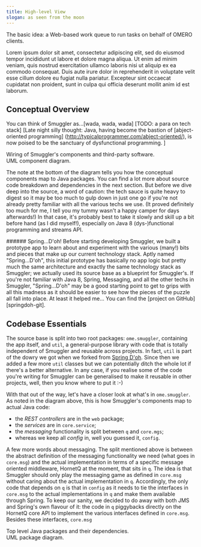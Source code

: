 ```yaml
---
title: High-level View
slogan: as seen from the moon
---
```


<p class="intro">
The basic idea: a Web-based work queue to run tasks on behalf of OMERO
clients.
</p>

Lorem ipsum dolor sit amet, consectetur adipiscing elit, sed do eiusmod tempor
incididunt ut labore et dolore magna aliqua. Ut enim ad minim veniam, quis
nostrud exercitation ullamco laboris nisi ut aliquip ex ea commodo consequat.
Duis aute irure dolor in reprehenderit in voluptate velit esse cillum dolore
eu fugiat nulla pariatur. Excepteur sint occaecat cupidatat non proident, sunt
in culpa qui officia deserunt mollit anim id est laborum.

Conceptual Overview
-------------------
You can think of Smuggler as...[wada, wada, wada]
[TODO: a para on tech stack]
[Late night silly thought:
Java, having become the bastion of [abject-oriented programming]
(http://typicalprogrammer.com/abject-oriented/), is now poised to
be the sanctuary of dysfunctional programming. 
]

<div class="diagram" id="components" src="components.svg">
Wiring of Smuggler's components and third-party software.<br/>
UML component diagram.</div>

The note at the bottom of the diagram tells you how the conceptual components
map to Java packages. You can find a lot more about source code breakdown and
dependencies in the next section. But before we dive deep into the source, a
word of caution: the tech sauce is quite heavy to digest so it may be too
much to gulp down in just one go if you're not already pretty familiar with
all the various techs we use. (It proved definitely too much for me, I tell
you my tummy wasn't a happy camper for days afterwards!)
In that case, it's probably best to take it slowly and skill up a bit before
hand (as I did myself!), especially on Java 8 (dys-)functional programming
and streams API.

<div class="side-note">
###### Spring...D'oh!
Before starting developing Smuggler, we built a prototype app to learn about
and experiment with the various (many!) bits and pieces that make up our
current technology stack. Aptly named "Spring...D'oh", this initial prototype
has basically no app logic but pretty much the same architecture and exactly
the same technology stack as Smuggler; we actually used its source base as a
blueprint for Smuggler's.
If you're not familiar with Java 8, Spring, Messaging, and all the other
techs in Smuggler, "Spring...D'oh" may be a good starting point to get to
grips with all this madness as it should be easier to see how the pieces
of the puzzle all fall into place. At least it helped me...
You can find the [project on GitHub][springdoh-git].
</div>


Codebase Essentials
-------------------
The source base is split into two root packages: `ome.smuggler`, containing
the app itself, and `util`, a general-purpose library with code that is totally
independent of Smuggler and reusable across projects. In fact, `util` is part
of the dowry we got when we forked from [Spring D'oh][springdoh-git].
Since then we added a few more `util` classes but we can potentially ditch
the whole lot if there's a better alternative.
In any case, if you realise some of the code you're writing for Smuggler can
be generalised to make it reusable in other projects, well, then you know
where to put it :-)

With that out of the way, let's have a closer look at what's in `ome.smuggler`.
As noted in the diagram above, this is how Smuggler's components map to actual
Java code:

* the *REST controllers* are in the `web` package;
* the *services* are in `core.service`;
* the *messaging* functionality is split between `q` and `core.mgs`;
* whereas we keep all *config* in, well you guessed it, `config`.

A few more words about messaging. The split mentioned above is between the
abstract definition of the messaging functionality we need (what goes in
`core.msg`) and the actual implementation in terms of a specific message
oriented middleware, HornetQ at the moment, that sits in `q`. The idea is
that Smuggler should only play the messaging game as defined in `core.msg`
without caring about the actual implementation in `q`. Accordingly, the
only code that depends on `q` is that in `config` as it needs to tie the
interfaces in `core.msg` to the actual implementations in `q` and make
them available through Spring.
To keep our sanity, we decided to do away with both JMS and Spring's own
flavour of it: the code in `q` piggybacks directly on the HornetQ core API
to implement the various interfaces defined in `core.msg`. Besides these
interfaces, `core.msg`

<div class="diagram" id="package-dependencies" src="package-dependencies.svg">
Top level Java packages and their dependencies.<br/>
UML package diagram.</div>




[springdoh-git]: https://github.com/c0c0n3/spring-doh
  "Spring D'oh Project on GitHub"
